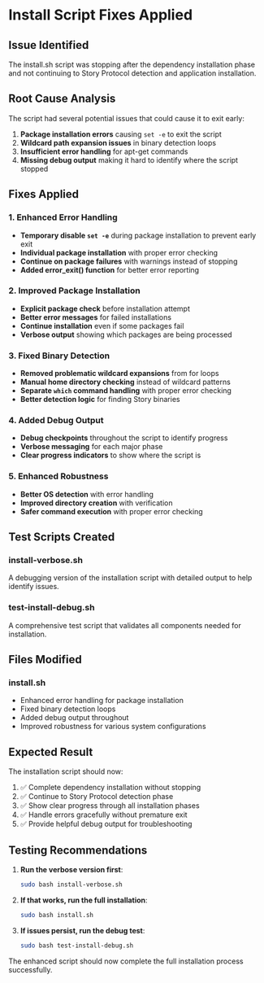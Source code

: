 # Install Script Fixes Applied

## Issue Identified
The install.sh script was stopping after the dependency installation phase and not continuing to Story Protocol detection and application installation.

## Root Cause Analysis
The script had several potential issues that could cause it to exit early:

1. **Package installation errors** causing `set -e` to exit the script
2. **Wildcard path expansion issues** in binary detection loops
3. **Insufficient error handling** for apt-get commands
4. **Missing debug output** making it hard to identify where the script stopped

## Fixes Applied

### 1. Enhanced Error Handling
- **Temporary disable `set -e`** during package installation to prevent early exit
- **Individual package installation** with proper error checking
- **Continue on package failures** with warnings instead of stopping
- **Added error_exit() function** for better error reporting

### 2. Improved Package Installation
- **Explicit package check** before installation attempt
- **Better error messages** for failed installations
- **Continue installation** even if some packages fail
- **Verbose output** showing which packages are being processed

### 3. Fixed Binary Detection
- **Removed problematic wildcard expansions** from for loops
- **Manual home directory checking** instead of wildcard patterns
- **Separate `which` command handling** with proper error checking
- **Better detection logic** for finding Story binaries

### 4. Added Debug Output
- **Debug checkpoints** throughout the script to identify progress
- **Verbose messaging** for each major phase
- **Clear progress indicators** to show where the script is

### 5. Enhanced Robustness
- **Better OS detection** with error handling
- **Improved directory creation** with verification
- **Safer command execution** with proper error checking

## Test Scripts Created

### install-verbose.sh
A debugging version of the installation script with detailed output to help identify issues.

### test-install-debug.sh
A comprehensive test script that validates all components needed for installation.

## Files Modified

### install.sh
- Enhanced error handling for package installation
- Fixed binary detection loops
- Added debug output throughout
- Improved robustness for various system configurations

## Expected Result
The installation script should now:
1. ✅ Complete dependency installation without stopping
2. ✅ Continue to Story Protocol detection phase
3. ✅ Show clear progress through all installation phases
4. ✅ Handle errors gracefully without premature exit
5. ✅ Provide helpful debug output for troubleshooting

## Testing Recommendations

1. **Run the verbose version first**:
   ```bash
   sudo bash install-verbose.sh
   ```

2. **If that works, run the full installation**:
   ```bash
   sudo bash install.sh
   ```

3. **If issues persist, run the debug test**:
   ```bash
   sudo bash test-install-debug.sh
   ```

The enhanced script should now complete the full installation process successfully.